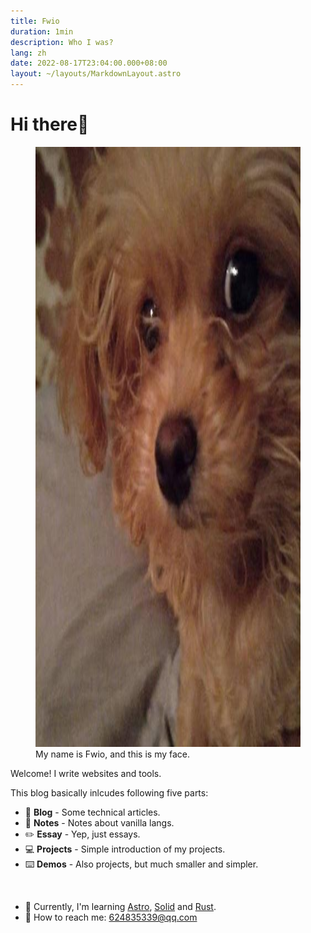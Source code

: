 ```yaml
---
title: Fwio
duration: 1min
description: Who I was?
lang: zh
date: 2022-08-17T23:04:00.000+08:00
layout: ~/layouts/MarkdownLayout.astro
---
```


# Hi there👋

<figure>
  <picture>
    <source type="image/avif" srcSet="/images/niya.avif" />
    <source type="image/webp" srcSet="/images/niya.webp" />
    <img width="959" height="960" alt="Cutest Doggo In The World" src="/images/niya.jpg" className="niya" />
  </picture>
  <figcaption>My name is Fwio, and this is my face.</figcaption>
</figure>

Welcome! I write websites and tools.

This blog basically inlcudes following five parts:
- 📑 **Blog** - Some technical articles.
- 📓 **Notes** - Notes about vanilla langs.
- ✏️ **Essay** - Yep, just essays.
- 💻 **Projects** - Simple introduction of my projects.
- ⌨️ **Demos** - Also projects, but much smaller and simpler.

<br/>

* 🌱 Currently, I'm learning [Astro](https://astro.build/), [Solid](https://www.solidjs.com/) and [Rust](https://www.rust-lang.org/).
* 📧 How to reach me: 624835339@qq.com
